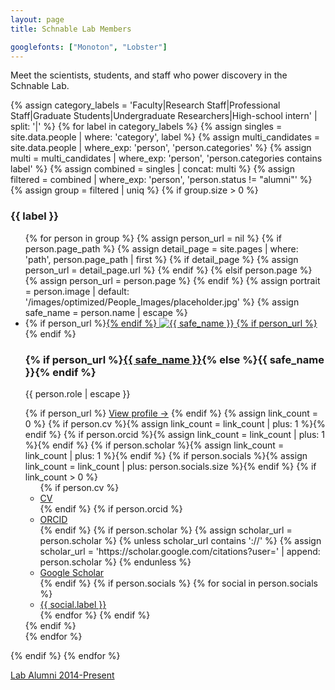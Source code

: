 ```yaml
---
layout: page
title: Schnable Lab Members

googlefonts: ["Monoton", "Lobster"]
---
```


Meet the scientists, students, and staff who power discovery in the Schnable Lab.

{% assign category_labels = 'Faculty|Research Staff|Professional Staff|Graduate Students|Undergraduate Researchers|High-school intern' | split: '|' %}
{% for label in category_labels %}
  {% assign singles = site.data.people | where: 'category', label %}
  {% assign multi_candidates = site.data.people | where_exp: 'person', 'person.categories' %}
  {% assign multi = multi_candidates | where_exp: 'person', 'person.categories contains label' %}
  {% assign combined = singles | concat: multi %}
  {% assign filtered = combined | where_exp: 'person', 'person.status != "alumni"' %}
  {% assign group = filtered | uniq %}
  {% if group.size > 0 %}
### {{ label }}
  <ul class="people-grid">
  {% for person in group %}
    {% assign person_url = nil %}
    {% if person.page_path %}
      {% assign detail_page = site.pages | where: 'path', person.page_path | first %}
      {% if detail_page %}
        {% assign person_url = detail_page.url %}
      {% endif %}
    {% elsif person.page %}
      {% assign person_url = person.page %}
    {% endif %}
    {% assign portrait = person.image | default: '/images/optimized/People_Images/placeholder.jpg' %}
    {% assign safe_name = person.name | escape %}
    <li class="people-card">
      {% if person_url %}<a class="people-card__image-link" href="{{ person_url | relative_url }}" aria-label="View profile for {{ safe_name }}">{% endif %}
      <img class="people-card__image" src="{{ portrait | relative_url }}" alt="{{ safe_name }}" />
      {% if person_url %}</a>{% endif %}
      <h3 class="people-card__name">
        {% if person_url %}<a href="{{ person_url | relative_url }}">{{ safe_name }}</a>{% else %}{{ safe_name }}{% endif %}
      </h3>
      <p class="people-card__role">{{ person.role | escape }}</p>
      {% if person_url %}
        <a class="people-card__cta" href="{{ person_url | relative_url }}">View profile →</a>
      {% endif %}
      {% assign link_count = 0 %}
      {% if person.cv %}{% assign link_count = link_count | plus: 1 %}{% endif %}
      {% if person.orcid %}{% assign link_count = link_count | plus: 1 %}{% endif %}
      {% if person.scholar %}{% assign link_count = link_count | plus: 1 %}{% endif %}
      {% if person.socials %}{% assign link_count = link_count | plus: person.socials.size %}{% endif %}
      {% if link_count > 0 %}
      <ul class="people-card__links">
        {% if person.cv %}<li><a href="{{ person.cv | relative_url }}">CV</a></li>{% endif %}
        {% if person.orcid %}<li><a href="https://orcid.org/{{ person.orcid }}">ORCID</a></li>{% endif %}
        {% if person.scholar %}
          {% assign scholar_url = person.scholar %}
          {% unless scholar_url contains '://' %}
            {% assign scholar_url = 'https://scholar.google.com/citations?user=' | append: person.scholar %}
          {% endunless %}
          <li><a href="{{ scholar_url }}">Google Scholar</a></li>
        {% endif %}
        {% if person.socials %}
          {% for social in person.socials %}
            <li><a href="{{ social.url }}">{{ social.label }}</a></li>
          {% endfor %}
        {% endif %}
      </ul>
      {% endif %}
    </li>
  {% endfor %}
  </ul>
  {% endif %}
{% endfor %}

[Lab Alumni 2014-Present](/alumni)
